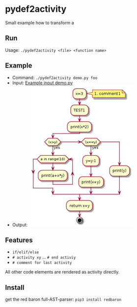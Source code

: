 # pydef2activity

Small example how to transform a 

## Run

Usage: ```./pydef2activity <file> <function name>```

## Example

 * Command: ```./pydef2activity demo.py foo```
 * Input: [Example input demo.py](demo.py)
 * Output: ![Example output for demo.py](foo.png?raw=true)

## Features

 * ```if/elif/else```
 * ```# activity xy``` ... ```# end activiy```
 * ```# comment for last activity```
 
 All other code elements are rendered as activity directly.
 
## Install

get the red baron full-AST-parser: ```pip3 install redbaron```
